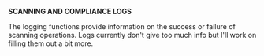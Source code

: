 **SCANNING AND COMPLIANCE LOGS**

The logging functions provide information on the success or failure of scanning operations. Logs currently don't give too much info but I'll work on filling them out a bit more. 
